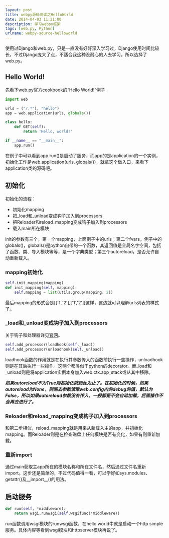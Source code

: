 ```yaml
---
layout: post
title: webpy源码阅读之HelloWorld
date: 2014-04-03 11:21:00
description: 学习webpy框架
tags: [web.py, Python]
urlname: webpy-source-helloworld
---
```


使用过Django和web.py，只是一直没有好好深入学习过，Django使用时间比较长，不过Django庞大了点，不适合我这种没耐心的人去学习，所以选择了web.py。

## Hello World!

先看下web.py官方cookbook的“Hello World!”例子

```python
import web

urls = ("/.*"), "hello")
app = web.application(urls, globals())

class hello:
    def GET(self):
        return 'Hello, world!'

if __name__ == "__main__":
    app.run()
```

在例子中可以看到app.run()是启动了服务，而app的是application的一个实例，初始化工作是web.application(urls, globals())，就拿这个做入口，来看下application类的源码吧。

## 初始化

初始化的流程：

* 初始化mapping
* 把\_load和\_unload变成钩子加入到processors
* 把Reloader和reload\_mapping变成钩子加入到processors
* 载入main所在模块

init的参数有三个，第一个mapping，上面例子中的urls；第二个fvars，例子中的globals()，globals()是python自带的一个函数，其返回值是全局名字空间，包括了函数、类、导入模块等等，是一个字典类型；第三个autoreload，是否允许自动重新载入。

### mapping初始化

```python
self.init_mapping(mapping)
def init_mapping(self, mapping):
	self.mapping = list(utils.group(mapping, 2))
```

最后mapping的形式会是[['1','2'],['1','2']]这样，这边就可以理解urls列表的样式了。

### \_load和\_unload变成钩子加入到processors

关于钩子和处理器详见[官网](http://webpy.org/cookbook/application_processors.zh-cn)。

```python
self.add_processor(loadhook(self._load))
self.add_processor(unloadhook(self._unload))
```

loadhook函数的作用就是在执行其参数传入的函数前执行一些操作，unloadhook则是在其后执行一些操作。这两个都类似于python的decorator。而\_load和\_unload则是将application实例本身加入web.ctx.app\_stack或从其中移除。

***如果autoreload不为True则初始化就到此为止了。在初始化的时候，如果autoreload为None，则回去参数读取web.config内的debug的值，默认为False，所以如果autoreload参数没有传入，一般都是不会自动加载，后面操作不会再去进行了。***

### Reloader和reload\_mapping变成钩子加入到processors

和第二步相似，reload\_mapping就是用来从新载入主的app，并初始化mapping。而Reloader则是在检查磁盘上任何模块是否有变化，如果有则重新加载。

### 重新import

通过main获取主app所在的模块名称和所在文件名，然后通过文件名重新import。这步还是简单的，不过代码值得一看，可以学好如sys.modules、getattr()及\_\_import\_\_()的用法。

## 启动服务

```python
def run(self, *middleware):
	return wsgi.runwsgi(self.wsgifunc(*middleware))
```

run函数调用wsgi模块的runwsgi函数，在hello world中就是启动一个http simple服务。具体内容等看到wsgi模块和httpserver模块再说了。
